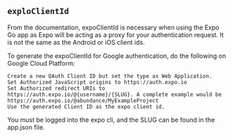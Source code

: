 ## `exploClientId`

From the documentation, expoClientId is necessary when using the Expo Go app as Expo will be acting as a proxy for your authentication request. It is not the same as the Android or iOS client ids.

To generate the expoClientId for Google authentication, do the following on Google Cloud Platform:

    Create a new OAuth Client ID but set the type as Web Application.
    Set Authorized JavaScript origins to https://auth.expo.io
    Set Authorized redirect URIs to https://auth.expo.io/@{username}/{SLUG}. A complete example would be https://auth.expo.io/@abundance/MyExampleProject
    Use the generated Client ID as the expo client id.

You must be logged into the expo cli, and the SLUG can be found in the app.json file.
